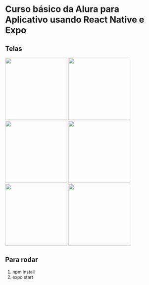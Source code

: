 # Curso básico da Alura para Aplicativo usando React Native e Expo 

## Telas
<img src="https://github.com/delberss/react-native-voll-mobile/assets/71342302/9469de5d-88eb-4f4b-88d3-9bc6aef4bbe6" width="200px" />

<img src="https://github.com/delberss/react-native-voll-mobile/assets/71342302/2c1076db-196e-43ac-b615-9acc545a1173" width="200px" />
<img src="https://github.com/delberss/react-native-voll-mobile/assets/71342302/23d5c90e-efb8-4fb0-9c6e-34adda5cb646" width="200px" />
<img src="https://github.com/delberss/react-native-voll-mobile/assets/71342302/71e41a50-dc64-420e-9019-c84c58aa22a8" width="200px" />
<img src="https://github.com/delberss/react-native-voll-mobile/assets/71342302/a29f3b7a-8fcf-41f9-9eab-63571de23094" width="200px" />
<img src="https://github.com/delberss/react-native-voll-mobile/assets/71342302/7c353fe9-9cfa-4934-8857-ae7a8632d5f4" width="200px" />


## Para rodar

<ol>
  <li>npm install</li>
  <li>expo start</li>
</ol>
